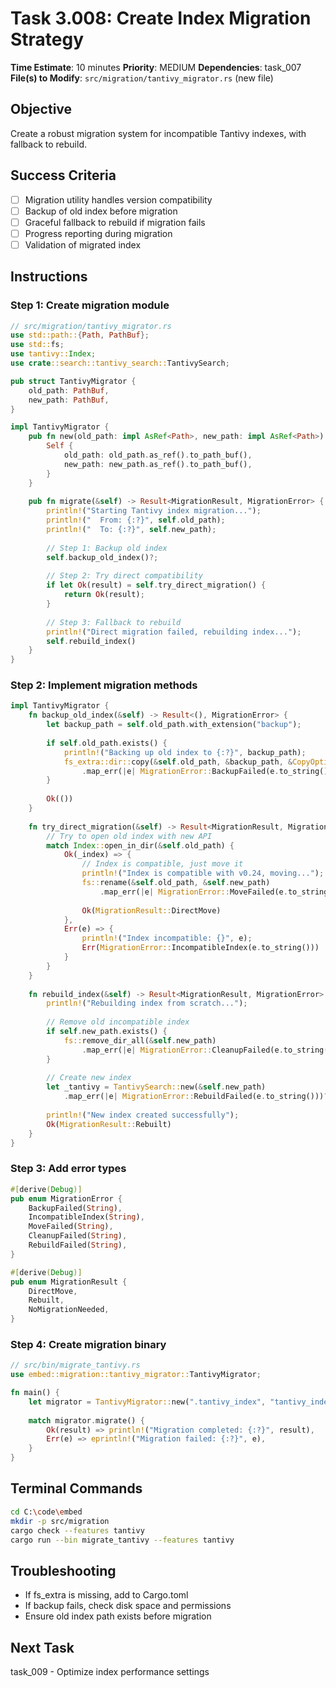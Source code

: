 # Task 3.008: Create Index Migration Strategy

**Time Estimate**: 10 minutes
**Priority**: MEDIUM
**Dependencies**: task_007
**File(s) to Modify**: `src/migration/tantivy_migrator.rs` (new file)

## Objective
Create a robust migration system for incompatible Tantivy indexes, with fallback to rebuild.

## Success Criteria
- [ ] Migration utility handles version compatibility
- [ ] Backup of old index before migration
- [ ] Graceful fallback to rebuild if migration fails
- [ ] Progress reporting during migration
- [ ] Validation of migrated index

## Instructions

### Step 1: Create migration module
```rust
// src/migration/tantivy_migrator.rs
use std::path::{Path, PathBuf};
use std::fs;
use tantivy::Index;
use crate::search::tantivy_search::TantivySearch;

pub struct TantivyMigrator {
    old_path: PathBuf,
    new_path: PathBuf,
}

impl TantivyMigrator {
    pub fn new(old_path: impl AsRef<Path>, new_path: impl AsRef<Path>) -> Self {
        Self {
            old_path: old_path.as_ref().to_path_buf(),
            new_path: new_path.as_ref().to_path_buf(),
        }
    }
    
    pub fn migrate(&self) -> Result<MigrationResult, MigrationError> {
        println!("Starting Tantivy index migration...");
        println!("  From: {:?}", self.old_path);
        println!("  To: {:?}", self.new_path);
        
        // Step 1: Backup old index
        self.backup_old_index()?;
        
        // Step 2: Try direct compatibility
        if let Ok(result) = self.try_direct_migration() {
            return Ok(result);
        }
        
        // Step 3: Fallback to rebuild
        println!("Direct migration failed, rebuilding index...");
        self.rebuild_index()
    }
}
```

### Step 2: Implement migration methods
```rust
impl TantivyMigrator {
    fn backup_old_index(&self) -> Result<(), MigrationError> {
        let backup_path = self.old_path.with_extension("backup");
        
        if self.old_path.exists() {
            println!("Backing up old index to {:?}", backup_path);
            fs_extra::dir::copy(&self.old_path, &backup_path, &CopyOptions::new())
                .map_err(|e| MigrationError::BackupFailed(e.to_string()))?;
        }
        
        Ok(())
    }
    
    fn try_direct_migration(&self) -> Result<MigrationResult, MigrationError> {
        // Try to open old index with new API
        match Index::open_in_dir(&self.old_path) {
            Ok(_index) => {
                // Index is compatible, just move it
                println!("Index is compatible with v0.24, moving...");
                fs::rename(&self.old_path, &self.new_path)
                    .map_err(|e| MigrationError::MoveFailed(e.to_string()))?;
                    
                Ok(MigrationResult::DirectMove)
            },
            Err(e) => {
                println!("Index incompatible: {}", e);
                Err(MigrationError::IncompatibleIndex(e.to_string()))
            }
        }
    }
    
    fn rebuild_index(&self) -> Result<MigrationResult, MigrationError> {
        println!("Rebuilding index from scratch...");
        
        // Remove old incompatible index
        if self.new_path.exists() {
            fs::remove_dir_all(&self.new_path)
                .map_err(|e| MigrationError::CleanupFailed(e.to_string()))?;
        }
        
        // Create new index
        let _tantivy = TantivySearch::new(&self.new_path)
            .map_err(|e| MigrationError::RebuildFailed(e.to_string()))?;
            
        println!("New index created successfully");
        Ok(MigrationResult::Rebuilt)
    }
}
```

### Step 3: Add error types
```rust
#[derive(Debug)]
pub enum MigrationError {
    BackupFailed(String),
    IncompatibleIndex(String),
    MoveFailed(String),
    CleanupFailed(String),
    RebuildFailed(String),
}

#[derive(Debug)]
pub enum MigrationResult {
    DirectMove,
    Rebuilt,
    NoMigrationNeeded,
}
```

### Step 4: Create migration binary
```rust
// src/bin/migrate_tantivy.rs
use embed::migration::tantivy_migrator::TantivyMigrator;

fn main() {
    let migrator = TantivyMigrator::new(".tantivy_index", "tantivy_index_new");
    
    match migrator.migrate() {
        Ok(result) => println!("Migration completed: {:?}", result),
        Err(e) => eprintln!("Migration failed: {:?}", e),
    }
}
```

## Terminal Commands
```bash
cd C:\code\embed
mkdir -p src/migration
cargo check --features tantivy
cargo run --bin migrate_tantivy --features tantivy
```

## Troubleshooting
- If fs_extra is missing, add to Cargo.toml
- If backup fails, check disk space and permissions
- Ensure old index path exists before migration

## Next Task
task_009 - Optimize index performance settings
